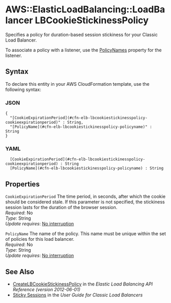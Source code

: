 # AWS::ElasticLoadBalancing::LoadBalancer LBCookieStickinessPolicy<a name="aws-properties-ec2-elb-LBCookieStickinessPolicy"></a>

Specifies a policy for duration\-based session stickiness for your Classic Load Balancer\.

To associate a policy with a listener, use the [PolicyNames](https://docs.aws.amazon.com/aws-properties-ec2-elb-listener.html#cfn-ec2-elb-listener-policynames) property for the listener\.

## Syntax<a name="aws-properties-ec2-elb-LBCookieStickinessPolicy-syntax"></a>

To declare this entity in your AWS CloudFormation template, use the following syntax:

### JSON<a name="aws-properties-ec2-elb-LBCookieStickinessPolicy-syntax.json"></a>

```
{
  "[CookieExpirationPeriod](#cfn-elb-lbcookiestickinesspolicy-cookieexpirationperiod)" : String,
  "[PolicyName](#cfn-elb-lbcookiestickinesspolicy-policyname)" : String
}
```

### YAML<a name="aws-properties-ec2-elb-LBCookieStickinessPolicy-syntax.yaml"></a>

```
﻿  [CookieExpirationPeriod](#cfn-elb-lbcookiestickinesspolicy-cookieexpirationperiod) : String
﻿  [PolicyName](#cfn-elb-lbcookiestickinesspolicy-policyname) : String
```

## Properties<a name="aws-properties-ec2-elb-LBCookieStickinessPolicy-properties"></a>

`CookieExpirationPeriod`  <a name="cfn-elb-lbcookiestickinesspolicy-cookieexpirationperiod"></a>
The time period, in seconds, after which the cookie should be considered stale\. If this parameter is not specified, the stickiness session lasts for the duration of the browser session\.  
*Required*: No  
*Type*: String  
*Update requires*: [No interruption](https://docs.aws.amazon.com/AWSCloudFormation/latest/UserGuide/using-cfn-updating-stacks-update-behaviors.html#update-no-interrupt)

`PolicyName`  <a name="cfn-elb-lbcookiestickinesspolicy-policyname"></a>
The name of the policy\. This name must be unique within the set of policies for this load balancer\.  
*Required*: No  
*Type*: String  
*Update requires*: [No interruption](https://docs.aws.amazon.com/AWSCloudFormation/latest/UserGuide/using-cfn-updating-stacks-update-behaviors.html#update-no-interrupt)

## See Also<a name="aws-properties-ec2-elb-LBCookieStickinessPolicy--seealso"></a>
+  [CreateLBCookieStickinessPolicy](https://docs.aws.amazon.com/elasticloadbalancing/2012-06-01/APIReference/API_CreateLBCookieStickinessPolicy.html) in the *Elastic Load Balancing API Reference \(version 2012\-06\-01\)* 
+  [Sticky Sessions](https://docs.aws.amazon.com/elasticloadbalancing/latest/classic/elb-sticky-sessions.html) in the *User Guide for Classic Load Balancers* 